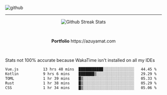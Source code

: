 ![github](https://media.discordapp.net/attachments/881363147364118528/1142610121697021952/background.png?width=1000&height=300)<br>
___
<p align="center">
  <img alt="Github Streak Stats" src="https://streak-stats.demolab.com?user=Azuyamat&theme=transparent&hide_border=true"/>
</p><br>
<p align="center">
      <strong>Portfolio</strong> https://azuyamat.com
</p><br>

Stats not 100% accurate because WakaTime isn't installed on all my IDEs
<!--START_SECTION:waka-->

```txt
Vue.js           13 hrs 48 mins  ███████████░░░░░░░░░░░░░░   44.45 %
Kotlin           9 hrs 6 mins    ███████▒░░░░░░░░░░░░░░░░░   29.29 %
TOML             1 hr 39 mins    █▒░░░░░░░░░░░░░░░░░░░░░░░   05.33 %
Rust             1 hr 38 mins    █▒░░░░░░░░░░░░░░░░░░░░░░░   05.29 %
CSS              1 hr 34 mins    █▒░░░░░░░░░░░░░░░░░░░░░░░   05.06 %
```

<!--END_SECTION:waka-->
